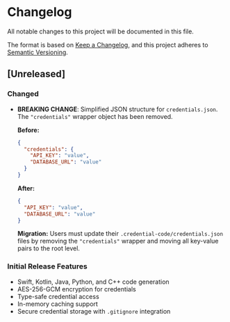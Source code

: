 # Changelog

All notable changes to this project will be documented in this file.

The format is based on [Keep a Changelog](https://keepachangelog.com/en/1.0.0/),
and this project adheres to [Semantic Versioning](https://semver.org/spec/v2.0.0.html).

## [Unreleased]

### Changed
- **BREAKING CHANGE**: Simplified JSON structure for `credentials.json`. The `"credentials"` wrapper object has been removed.
  
  **Before:**
  ```json
  {
    "credentials": {
      "API_KEY": "value",
      "DATABASE_URL": "value"
    }
  }
  ```
  
  **After:**
  ```json
  {
    "API_KEY": "value",
    "DATABASE_URL": "value"
  }
  ```
  
  **Migration:** Users must update their `.credential-code/credentials.json` files by removing the `"credentials"` wrapper and moving all key-value pairs to the root level.

### Initial Release Features
- Swift, Kotlin, Java, Python, and C++ code generation
- AES-256-GCM encryption for credentials
- Type-safe credential access
- In-memory caching support
- Secure credential storage with `.gitignore` integration